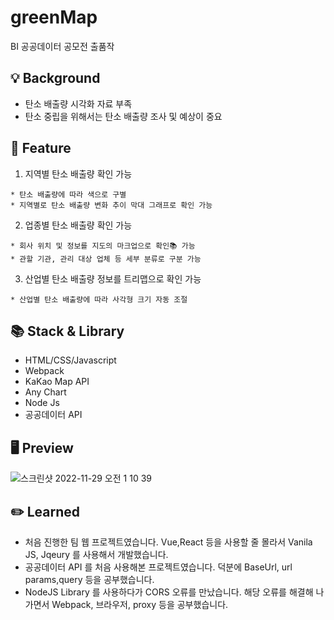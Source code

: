 # greenMap
BI 공공데이터 공모전 출품작

## 💡 Background 
* 탄소 배출량 시각화 자료 부족 
* 탄소 중립을 위해서는 탄소 배출량 조사 및 예상이 중요

## 📝 Feature 
1. 지역별 탄소 배출량 확인 가능 
```
* 탄소 배출량에 따라 색으로 구별 
* 지역별로 탄소 배출량 변화 추이 막대 그래프로 확인 가능 
```
2. 업종별 탄소 배출량 확인 가능
```
* 회사 위치 및 정보를 지도의 마크업으로 확인📚 가능 
* 관할 기관, 관리 대상 업체 등 세부 분류로 구분 가능 
```
3. 산업별 탄소 배출량 정보를 트리맵으로 확인 가능 
```
* 산업별 탄소 배출량에 따라 사각형 크기 자동 조절 
``` 

## 📚 Stack & Library 
* HTML/CSS/Javascript 
* Webpack 
* KaKao Map API 
* Any Chart
* Node Js
* 공공데이터 API 

## 🖥 Preview
![스크린샷 2022-11-29 오전 1 10 39](https://user-images.githubusercontent.com/79124461/204326225-6edf6d13-d9dd-44ac-bee7-3635da8ac7fb.png)

## ✏️ Learned
* 처음 진행한 팀 웹 프로젝트였습니다. Vue,React 등을 사용할 줄 몰라서 Vanila JS, Jqeury 를 사용해서 개발했습니다. 
* 공공데이터 API 를 처음 사용해본 프로젝트였습니다. 덕분에 BaseUrl, url params,query 등을 공부했습니다. 
* NodeJS Library 를 사용하다가 CORS 오류를 만났습니다. 해당 오류를 해결해 나가면서 Webpack, 브라우저, proxy 등을 공부했습니다. 

